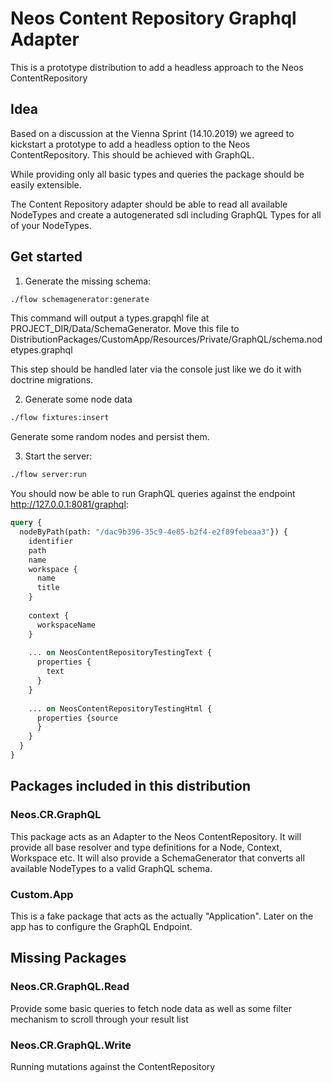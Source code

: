 # Neos Content Repository Graphql Adapter 

This is a prototype distribution to add a headless approach to the Neos ContentRepository

## Idea
Based on a discussion at the Vienna Sprint (14.10.2019) we agreed to kickstart a prototype
to add a headless option to the Neos ContentRepository. This should be achieved with GraphQL.

While providing only all basic types and queries the package should be easily extensible.

The Content Repository adapter should be able to read all available NodeTypes and create 
a autogenerated sdl including GraphQL Types for all of your NodeTypes.


## Get started

1) Generate the missing schema:
```bash
./flow schemagenerator:generate
```

This command will output a types.grapqhl file at PROJECT_DIR/Data/SchemaGenerator.
Move this file to DistributionPackages/CustomApp/Resources/Private/GraphQL/schema.nodetypes.graphql

This step should be handled later via the console just like we do it with doctrine migrations.

2) Generate some node data
````bash
./flow fixtures:insert
````
Generate some random nodes and persist them.

3) Start the server:
```bash
./flow server:run

```

You should now be able to run GraphQL queries against the endpoint http://127.0.0.1:8081/graphql:
```graphql
query {
  nodeByPath(path: "/dac9b396-35c9-4e85-b2f4-e2f89febeaa3"}) {
    identifier
    path
    name
    workspace {
      name
      title
    }
    
    context {
      workspaceName
    }
    
    ... on NeosContentRepositoryTestingText {
      properties {
        text
      }
    }
    
    ... on NeosContentRepositoryTestingHtml {
      properties {source
      }
    }
  }
}
```

## Packages included in this distribution

### Neos.CR.GraphQL
This package acts as an Adapter to the Neos ContentRepository. It will provide all base
resolver and type definitions for a Node, Context, Workspace etc.
It will also provide a SchemaGenerator that converts all available NodeTypes to a valid
GraphQL schema.

### Custom.App
This is a fake package that acts as the actually "Application". Later on the app has to 
configure the GraphQL Endpoint.


## Missing Packages

### Neos.CR.GraphQL.Read
Provide some basic queries to fetch node data as well as some filter mechanism to scroll
through your result list

### Neos.CR.GraphQL.Write
Running mutations against the ContentRepository

